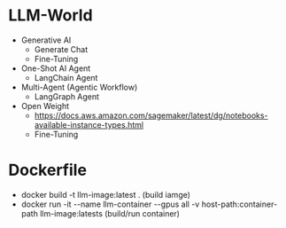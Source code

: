# LLM-World
* Generative AI
   * Generate Chat
   * Fine-Tuning
* One-Shot AI Agent
  * LangChain Agent
* Multi-Agent (Agentic Workflow)
  * LangGraph Agent
* Open Weight
  * https://docs.aws.amazon.com/sagemaker/latest/dg/notebooks-available-instance-types.html
  * Fine-Tuning


# Dockerfile
* docker build -t llm-image:latest . (build iamge)
* docker run -it --name llm-container --gpus all -v host-path:container-path llm-image:latests (build/run container)
